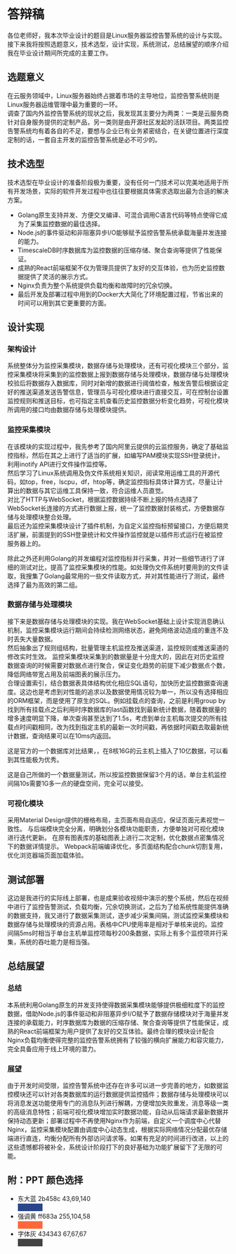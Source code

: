 # 答辩稿
各位老师好，我本次毕业设计的题目是Linux服务器监控告警系统的设计与实现。  
接下来我将按照选题意义，技术选型，设计实现，系统测试，总结展望的顺序介绍我在毕业设计期间所完成的主要工作。  

## 选题意义
在云服务领域中，Linux服务器始终占据着市场的主导地位，监控告警系统则是Linux服务器运维管理中最为重要的一环。  
调查了国内外监控告警系统的现状之后，我发现其主要分为两类：一类是云服务商针对自身服务提供的定制产品，另一类则是由开源社区发起的活跃项目。两类监控告警系统均有着各自的不足，要想与企业已有业务紧密结合，在关键位置进行深度定制的话，一套自主开发的监控告警系统是必不可少的。  

## 技术选型
技术选型在毕业设计的准备阶段极为重要，没有任何一门技术可以完美地适用于所有开发场景，实际的软件开发过程中也往往要根据具体需求选取出最为合适的解决方案。  
* Golang原生支持并发、方便交叉编译、可混合调用C语言代码等特点使得它成为了采集监控数据的最佳选择。
* Node.js的事件驱动和非阻塞异步I/O能够赋予监控告警系统承载海量并发连接的能力。
* TimescaleDB时序数据库为监控数据的压缩存储、聚合查询等提供了性能保证。
* 成熟的React前端框架不仅为管理员提供了友好的交互体验，也为历史监控数据提供了灵活的展示方式。
* Nginx负责为整个系统提供负载均衡和故障时的冗余切换。
* 最后开发及部署过程中用到的Docker大大简化了环境配置过程，节省出来的时间可以用到其它更重要的方面。

## 设计实现
### 架构设计
系统整体分为监控采集模块，数据存储与处理模块，还有可视化模块三个部分，监控采集模块将采集到的监控数据上报到数据存储与处理模块，数据存储与处理模块校验后将数据存入数据库，同时对新增的数据进行阈值检查，触发告警后根据设定好的推送渠道发送告警信息，管理员与可视化模块进行直接交互，可在控制台设置监控规则和推送目标，也可指定主机查看历史监控数据分析变化趋势，可视化模块所调用的接口均由数据存储与处理模块提供。  

### 监控采集模块
在该模块的实现过程中，我先参考了国内阿里云提供的云监控服务，确定了基础监控指标，然后在其之上进行了适当的扩展，如编写PAM模块实现SSH登录统计，利用inotify API进行文件操作监控等。  
然后学习了Linux系统调用及伪文件系统相关知识，阅读常用运维工具的开源代码，如top，free，lscpu，df，htop等，确定监控指标具体计算方式，尽量让计算出的数据与其它运维工具保持一致，符合运维人员直觉。  
对比了HTTP与WebSocket，根据监控数据持续不断上报的特点选择了WebSocket长连接的方式进行数据上报，统一了监控数据封装格式，方便数据存储与处理模块整合处理。  
最后还为监控采集模块设计了插件机制，为自定义监控指标预留接口，方便后期灵活扩展，前面提到的SSH登录统计和文件操作监控就是以插件形式运行在被监控服务器上的。

除此之外还利用Golang的并发编程对监控指标并行采集，并对一些细节进行了详细的测试对比，提高了监控采集模块的性能。如处理伪文件系统时要用到的文件读取，我搜集了Golang最常用的一些文件读取方式，并对其性能进行了测试，最终选择了最为高效的第二组。

### 数据存储与处理模块
接下来是数据存储与处理模块的实现。我在WebSocket基础上设计实现消息确认机制，监控采集模块运行期间会持续检测网络状态，避免网络波动造成的重连不及时丢失大量数据。  
然后抽象出了规则组结构，批量管理主机监控及推送渠道，监控规则或推送渠道的修改实时生效。
监控采集模块采集到的数据量是十分庞大的，因此在对历史监控数据查询的时候需要对数据点进行聚合，保证变化趋势的前提下减少数据点个数，降低网络带宽占用及前端图表的展示压力。  
合理设置索引，结合数据表具体结构优化相应SQL语句，加快历史监控数据查询速度。这边也是考虑到对性能的追求以及数据使用情况较为单一，所以没有选择相应的ORM框架，而是使用了原生的SQL。例如挂载点的查询，之前是利用group by找到所有挂载点之后利用时序数据库的last函数找到最新统计数据，随着数据量的增多速度明显下降，单次查询甚至达到了1.5s，考虑到单台主机每次提交的所有挂载点时间戳相同，改为找到指定主机的最新一次时间戳，再依据时间戳去取最新统计数据，查询结果可以在10ms内返回。  

这是官方的一个数据库对比结果，，在8核16G的云主机上插入了10亿数据，可以看到其性能极为优秀。

这是自己所做的一个数据量测试，所以按监控数据保留3个月的话，单台主机监控间隔10s需要1G多一点的硬盘空间，完全可以接受。

### 可视化模块
采用Material Design提供的栅格布局，主页面布局自适应，保证页面元素视觉一致性。
与后端模块完全分离，明确划分各模块功能职责，方便单独对可视化模块进行迭代更新。
在原有图表库的基础图表上进行二次定制，优化数据点密集情况下的数据详情提示。
Webpack前端编译优化，多页面结构配合chunk切割复用，优化浏览器端页面加载体验。

## 测试部署
这边是我进行的实际线上部署，也是成果验收视频中演示的整个系统，然后在视频中进行了监控告警测试，负载均衡，冗余切换测试，之后为了给系统性能提供准确的数据支持，我又进行了数据采集测试，逐步减少采集间隔，测试监控采集模块和数据存储与处理模块的资源占用。表格中CPU使用率是相对于单核来说的。监控间隔5ms时相当于单台主机单监控项每秒200条数据，实际上有多个监控项并行采集，系统的吞吐能力是相当强。

## 总结展望
### 总结
本系统利用Golang原生的并发支持使得数据采集模块能够提供极细粒度下的监控数据，借助Node.js的事件驱动和非阻塞异步I/O赋予了数据存储模块对于海量并发连接的承载能力，时序数据库为数据的压缩存储、聚合查询等提供了性能保证，成熟的React前端框架为用户提供了友好的交互体验。最终合理的模块设计配合Nginx负载均衡使得完整的监控告警系统拥有了较强的横向扩展能力和容灾能力，完全具备应用于线上环境的潜力。

### 展望
由于开发时间受限，监控告警系统中还存在许多可以进一步完善的地方，如数据监控模块还可以针对各类数据库的运行数据提供监控插件；数据存储与处理模块可以将消息发送功能使用专门的消息队列进行解耦，方便增加失败重发，消息等级一类的高级消息特性；前端可视化模块增加实时数据功能，自动从后端请求最新数据并保持动态更新；部署过程中不再使用Nginx作为前端，自定义一个调度中心代替Nginx，监控采集模块配置由调度中心动态生成，根据实际网络情况分配最优存储端进行直连，均衡分配所有外部访问请求等。如果有充足的时间进行改进，以上的这些遗憾都将被补全，系统设计阶段打下的良好基础为功能扩展留下了无限的可能。

## 附：PPT 颜色选择
* 东大蓝 2b458c 43,69,140  
  <span style='color:#2b458c;background-color: #2b458c'>颜色测试</span>
* 强调黄 ff683a 255,104,58  
  <span style='color:#ff683a;background-color: #ff683a'>颜色测试</span>
* 字体灰 434343 67,67,67  
  <span style='color:#434343;background-color: #434343'>颜色测试</span>
